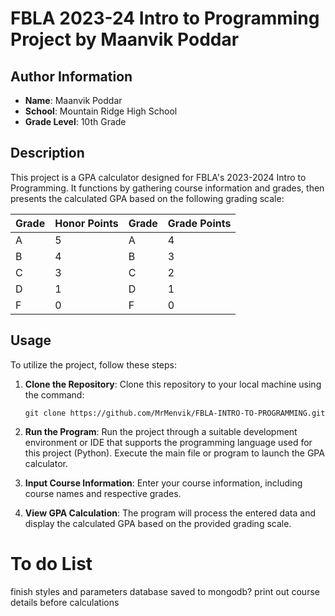 # FBLA 2023-24 Intro to Programming Project by Maanvik Poddar

## Author Information

- **Name**: Maanvik Poddar
- **School**: Mountain Ridge High School
- **Grade Level**: 10th Grade

## Description

This project is a GPA calculator designed for FBLA's 2023-2024 Intro to Programming. It functions by gathering course information and grades, then presents the calculated GPA based on the following grading scale:

| Grade | Honor Points | Grade | Grade Points |
|-------|--------------|-------|--------------|
| A     | 5            | A     | 4            |
| B     | 4            | B     | 3            |
| C     | 3            | C     | 2            |
| D     | 1            | D     | 1            |
| F     | 0            | F     | 0            |

## Usage

To utilize the project, follow these steps:

1. **Clone the Repository**: Clone this repository to your local machine using the command:
    ```
    git clone https://github.com/MrMenvik/FBLA-INTRO-TO-PROGRAMMING.git
    ```

2. **Run the Program**: Run the project through a suitable development environment or IDE that supports the programming language used for this project (Python). Execute the main file or program to launch the GPA calculator.

3. **Input Course Information**: Enter your course information, including course names and respective grades.

4. **View GPA Calculation**: The program will process the entered data and display the calculated GPA based on the provided grading scale.

# To do List
finish styles and parameters
database saved to mongodb?
print out course details before calculations
